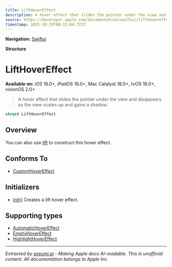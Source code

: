 ```yaml
---
title: LiftHoverEffect
description: A hover effect that slides the pointer under the view and disappears as the view scales up and gains a shadow.
source: https://developer.apple.com/documentation/swiftui/lifthovereffect
timestamp: 2025-10-29T00:15:04.727Z
---
```


**Navigation:** [Swiftui](/documentation/swiftui)

**Structure**

# LiftHoverEffect

**Available on:** iOS 18.0+, iPadOS 18.0+, Mac Catalyst 18.0+, tvOS 18.0+, visionOS 2.0+

> A hover effect that slides the pointer under the view and disappears as the view scales up and gains a shadow.

```swift
struct LiftHoverEffect
```

## Overview

You can also use [lift](/documentation/swiftui/customhovereffect/lift) to construct this hover effect.

## Conforms To

- [CustomHoverEffect](/documentation/swiftui/customhovereffect)

## Initializers

- [init()](/documentation/swiftui/lifthovereffect/init()) Creates a lift hover effect.

## Supporting types

- [AutomaticHoverEffect](/documentation/swiftui/automatichovereffect)
- [EmptyHoverEffect](/documentation/swiftui/emptyhovereffect)
- [HighlightHoverEffect](/documentation/swiftui/highlighthovereffect)

---

*Extracted by [sosumi.ai](https://sosumi.ai) - Making Apple docs AI-readable.*
*This is unofficial content. All documentation belongs to Apple Inc.*
